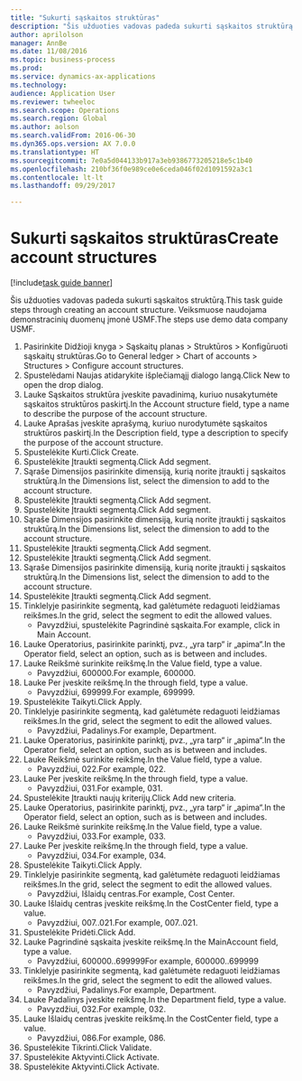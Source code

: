```yaml
--- 
title: "Sukurti sąskaitos struktūras"
description: "Šis užduoties vadovas padeda sukurti sąskaitos struktūrą."
author: aprilolson
manager: AnnBe
ms.date: 11/08/2016
ms.topic: business-process
ms.prod: 
ms.service: dynamics-ax-applications
ms.technology: 
audience: Application User
ms.reviewer: twheeloc
ms.search.scope: Operations
ms.search.region: Global
ms.author: aolson
ms.search.validFrom: 2016-06-30
ms.dyn365.ops.version: AX 7.0.0
ms.translationtype: HT
ms.sourcegitcommit: 7e0a5d044133b917a3eb9386773205218e5c1b40
ms.openlocfilehash: 210bf36f0e989ce0e6ceda046f02d1091592a3c1
ms.contentlocale: lt-lt
ms.lasthandoff: 09/29/2017

---
```

# <a name="create-account-structures"></a><span data-ttu-id="30759-103">Sukurti sąskaitos struktūras</span><span class="sxs-lookup"><span data-stu-id="30759-103">Create account structures</span></span>

[!include[task guide banner](../../includes/task-guide-banner.md)]

<span data-ttu-id="30759-104">Šis užduoties vadovas padeda sukurti sąskaitos struktūrą.</span><span class="sxs-lookup"><span data-stu-id="30759-104">This task guide steps through creating an account structure.</span></span> <span data-ttu-id="30759-105">Veiksmuose naudojama demonstracinių duomenų įmonė USMF.</span><span class="sxs-lookup"><span data-stu-id="30759-105">The steps use demo data company USMF.</span></span>

1. <span data-ttu-id="30759-106">Pasirinkite Didžioji knyga > Sąskaitų planas > Struktūros > Konfigūruoti sąskaitų struktūras.</span><span class="sxs-lookup"><span data-stu-id="30759-106">Go to General ledger > Chart of accounts > Structures > Configure account structures.</span></span>
2. <span data-ttu-id="30759-107">Spustelėdami Naujas atidarykite išplečiamąjį dialogo langą.</span><span class="sxs-lookup"><span data-stu-id="30759-107">Click New to open the drop dialog.</span></span>
3. <span data-ttu-id="30759-108">Lauke Sąskaitos struktūra įveskite pavadinimą, kuriuo nusakytumėte sąskaitos struktūros paskirtį.</span><span class="sxs-lookup"><span data-stu-id="30759-108">In the Account structure field, type a name to describe the purpose of the account structure.</span></span>
4. <span data-ttu-id="30759-109">Lauke Aprašas įveskite aprašymą, kuriuo nurodytumėte sąskaitos struktūros paskirtį.</span><span class="sxs-lookup"><span data-stu-id="30759-109">In the Description field, type a description to specify the purpose of the account structure.</span></span>
5. <span data-ttu-id="30759-110">Spustelėkite Kurti.</span><span class="sxs-lookup"><span data-stu-id="30759-110">Click Create.</span></span>
6. <span data-ttu-id="30759-111">Spustelėkite Įtraukti segmentą.</span><span class="sxs-lookup"><span data-stu-id="30759-111">Click Add segment.</span></span>
7. <span data-ttu-id="30759-112">Sąraše Dimensijos pasirinkite dimensiją, kurią norite įtraukti į sąskaitos struktūrą.</span><span class="sxs-lookup"><span data-stu-id="30759-112">In the Dimensions list, select the dimension to add to the account structure.</span></span>
8. <span data-ttu-id="30759-113">Spustelėkite Įtraukti segmentą.</span><span class="sxs-lookup"><span data-stu-id="30759-113">Click Add segment.</span></span>
9. <span data-ttu-id="30759-114">Spustelėkite Įtraukti segmentą.</span><span class="sxs-lookup"><span data-stu-id="30759-114">Click Add segment.</span></span>
10. <span data-ttu-id="30759-115">Sąraše Dimensijos pasirinkite dimensiją, kurią norite įtraukti į sąskaitos struktūrą.</span><span class="sxs-lookup"><span data-stu-id="30759-115">In the Dimensions list, select the dimension to add to the account structure.</span></span>
11. <span data-ttu-id="30759-116">Spustelėkite Įtraukti segmentą.</span><span class="sxs-lookup"><span data-stu-id="30759-116">Click Add segment.</span></span>
12. <span data-ttu-id="30759-117">Spustelėkite Įtraukti segmentą.</span><span class="sxs-lookup"><span data-stu-id="30759-117">Click Add segment.</span></span>
13. <span data-ttu-id="30759-118">Sąraše Dimensijos pasirinkite dimensiją, kurią norite įtraukti į sąskaitos struktūrą.</span><span class="sxs-lookup"><span data-stu-id="30759-118">In the Dimensions list, select the dimension to add to the account structure.</span></span>
14. <span data-ttu-id="30759-119">Spustelėkite Įtraukti segmentą.</span><span class="sxs-lookup"><span data-stu-id="30759-119">Click Add segment.</span></span>
15. <span data-ttu-id="30759-120">Tinklelyje pasirinkite segmentą, kad galėtumėte redaguoti leidžiamas reikšmes.</span><span class="sxs-lookup"><span data-stu-id="30759-120">In the grid, select the segment to edit the allowed values.</span></span>
    * <span data-ttu-id="30759-121">Pavyzdžiui, spustelėkite Pagrindinė sąskaita.</span><span class="sxs-lookup"><span data-stu-id="30759-121">For example, click in Main Account.</span></span>  
16. <span data-ttu-id="30759-122">Lauke Operatorius, pasirinkite parinktį, pvz., „yra tarp“ ir „apima“.</span><span class="sxs-lookup"><span data-stu-id="30759-122">In the Operator field, select an option, such as is between and includes.</span></span>
17. <span data-ttu-id="30759-123">Lauke Reikšmė surinkite reikšmę.</span><span class="sxs-lookup"><span data-stu-id="30759-123">In the Value field, type a value.</span></span>
    * <span data-ttu-id="30759-124">Pavyzdžiui, 600000.</span><span class="sxs-lookup"><span data-stu-id="30759-124">For example, 600000.</span></span>  
18. <span data-ttu-id="30759-125">Lauke Per įveskite reikšmę.</span><span class="sxs-lookup"><span data-stu-id="30759-125">In the through field, type a value.</span></span>
    * <span data-ttu-id="30759-126">Pavyzdžiui, 699999.</span><span class="sxs-lookup"><span data-stu-id="30759-126">For example, 699999.</span></span>  
19. <span data-ttu-id="30759-127">Spustelėkite Taikyti.</span><span class="sxs-lookup"><span data-stu-id="30759-127">Click Apply.</span></span>
20. <span data-ttu-id="30759-128">Tinklelyje pasirinkite segmentą, kad galėtumėte redaguoti leidžiamas reikšmes.</span><span class="sxs-lookup"><span data-stu-id="30759-128">In the grid, select the segment to edit the allowed values.</span></span>
    * <span data-ttu-id="30759-129">Pavyzdžiui, Padalinys.</span><span class="sxs-lookup"><span data-stu-id="30759-129">For example, Department.</span></span>  
21. <span data-ttu-id="30759-130">Lauke Operatorius, pasirinkite parinktį, pvz., „yra tarp“ ir „apima“.</span><span class="sxs-lookup"><span data-stu-id="30759-130">In the Operator field, select an option, such as is between and includes.</span></span>
22. <span data-ttu-id="30759-131">Lauke Reikšmė surinkite reikšmę.</span><span class="sxs-lookup"><span data-stu-id="30759-131">In the Value field, type a value.</span></span>
    * <span data-ttu-id="30759-132">Pavyzdžiui, 022.</span><span class="sxs-lookup"><span data-stu-id="30759-132">For example, 022.</span></span>  
23. <span data-ttu-id="30759-133">Lauke Per įveskite reikšmę.</span><span class="sxs-lookup"><span data-stu-id="30759-133">In the through field, type a value.</span></span>
    * <span data-ttu-id="30759-134">Pavyzdžiui, 031.</span><span class="sxs-lookup"><span data-stu-id="30759-134">For example, 031.</span></span>  
24. <span data-ttu-id="30759-135">Spustelėkite Įtraukti naujų kriterijų.</span><span class="sxs-lookup"><span data-stu-id="30759-135">Click Add new criteria.</span></span>
25. <span data-ttu-id="30759-136">Lauke Operatorius, pasirinkite parinktį, pvz., „yra tarp“ ir „apima“.</span><span class="sxs-lookup"><span data-stu-id="30759-136">In the Operator field, select an option, such as is between and includes.</span></span>
26. <span data-ttu-id="30759-137">Lauke Reikšmė surinkite reikšmę.</span><span class="sxs-lookup"><span data-stu-id="30759-137">In the Value field, type a value.</span></span>
    * <span data-ttu-id="30759-138">Pavyzdžiui, 033.</span><span class="sxs-lookup"><span data-stu-id="30759-138">For example, 033.</span></span>  
27. <span data-ttu-id="30759-139">Lauke Per įveskite reikšmę.</span><span class="sxs-lookup"><span data-stu-id="30759-139">In the through field, type a value.</span></span>
    * <span data-ttu-id="30759-140">Pavyzdžiui, 034.</span><span class="sxs-lookup"><span data-stu-id="30759-140">For example, 034.</span></span>  
28. <span data-ttu-id="30759-141">Spustelėkite Taikyti.</span><span class="sxs-lookup"><span data-stu-id="30759-141">Click Apply.</span></span>
29. <span data-ttu-id="30759-142">Tinklelyje pasirinkite segmentą, kad galėtumėte redaguoti leidžiamas reikšmes.</span><span class="sxs-lookup"><span data-stu-id="30759-142">In the grid, select the segment to edit the allowed values.</span></span>
    * <span data-ttu-id="30759-143">Pavyzdžiui, Išlaidų centras.</span><span class="sxs-lookup"><span data-stu-id="30759-143">For example, Cost Center.</span></span>  
30. <span data-ttu-id="30759-144">Lauke Išlaidų centras įveskite reikšmę.</span><span class="sxs-lookup"><span data-stu-id="30759-144">In the CostCenter field, type a value.</span></span>
    * <span data-ttu-id="30759-145">Pavyzdžiui, 007..021.</span><span class="sxs-lookup"><span data-stu-id="30759-145">For example, 007..021.</span></span>  
31. <span data-ttu-id="30759-146">Spustelėkite Pridėti.</span><span class="sxs-lookup"><span data-stu-id="30759-146">Click Add.</span></span>
32. <span data-ttu-id="30759-147">Lauke Pagrindinė sąskaita įveskite reikšmę.</span><span class="sxs-lookup"><span data-stu-id="30759-147">In the MainAccount field, type a value.</span></span>
    * <span data-ttu-id="30759-148">Pavyzdžiui, 600000..699999</span><span class="sxs-lookup"><span data-stu-id="30759-148">For example, 600000..699999</span></span>  
33. <span data-ttu-id="30759-149">Tinklelyje pasirinkite segmentą, kad galėtumėte redaguoti leidžiamas reikšmes.</span><span class="sxs-lookup"><span data-stu-id="30759-149">In the grid, select the segment to edit the allowed values.</span></span>
    * <span data-ttu-id="30759-150">Pavyzdžiui, Padalinys.</span><span class="sxs-lookup"><span data-stu-id="30759-150">For example, Department.</span></span>  
34. <span data-ttu-id="30759-151">Lauke Padalinys įveskite reikšmę.</span><span class="sxs-lookup"><span data-stu-id="30759-151">In the Department field, type a value.</span></span>
    * <span data-ttu-id="30759-152">Pavyzdžiui, 032.</span><span class="sxs-lookup"><span data-stu-id="30759-152">For example, 032.</span></span>  
35. <span data-ttu-id="30759-153">Lauke Išlaidų centras įveskite reikšmę.</span><span class="sxs-lookup"><span data-stu-id="30759-153">In the CostCenter field, type a value.</span></span>
    * <span data-ttu-id="30759-154">Pavyzdžiui, 086.</span><span class="sxs-lookup"><span data-stu-id="30759-154">For example, 086.</span></span>  
36. <span data-ttu-id="30759-155">Spustelėkite Tikrinti.</span><span class="sxs-lookup"><span data-stu-id="30759-155">Click Validate.</span></span>
37. <span data-ttu-id="30759-156">Spustelėkite Aktyvinti.</span><span class="sxs-lookup"><span data-stu-id="30759-156">Click Activate.</span></span>
38. <span data-ttu-id="30759-157">Spustelėkite Aktyvinti.</span><span class="sxs-lookup"><span data-stu-id="30759-157">Click Activate.</span></span>


